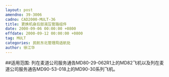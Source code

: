```yaml
---
layout: post
amendno: 39-3006
cadno: CAD2000-MULT-36
title: 更换机身后部液压管路组件
date: 2000-09-06 00:00:00 +0800
effdate: 2000-09-12 00:00:00 +0800
tag: MULT
categories: 民航东北管理局适航处
author: 徐江华
---
```


##适用范围:
列在麦道公司服务通告MD80-29-062R1上的MD82飞机以及列在麦道公司服务通告MD90-53-018上的MD90-30系列飞机。

